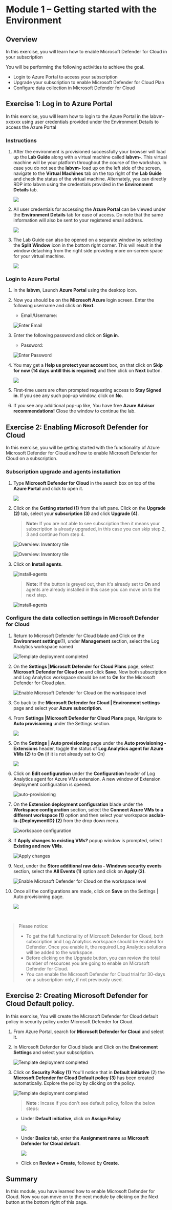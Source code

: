 # Module 1 – Getting started with the Environment

## Overview

In this exercise, you will learn how to enable Microsoft Defender for Cloud in your subscription

You will be performing the following activities to achieve the goal.

  - Login to Azure Portal to access your subscription
  - Upgrade your subscription to enable Microsoft Defender for Cloud Plan
  - Configure data collection in Microsoft Defender for Cloud

## Exercise 1: Log in to Azure Portal

In this exercise, you will learn how to login to the Azure Portal in the labvm-xxxxxx using user credentials provided under the Environment Details to access the Azure Portal

### Instructions 

1. After the environment is provisioned successfully your browser will load up the **Lab Guide** along with a virtual machine called **labvm-<inject key="DeploymentID" enableCopy="false"/>**. This virtual machine will be your platform throughout the course of the workshop. In case you do not see the **labvm-<inject key="DeploymentID" enableCopy="false"/>** load up on the left side of the screen, navigate to the **Virtual Machines** tab on the top right of the **Lab Guide** and check the status of the virtual machine. Alternately, you can directly RDP into labvm using the credentials provided in the **Environment Details** tab.

    ![](../Images/av1.png)

1. All user credentials for accessing the **Azure Portal** can be viewed under the **Environment Details** tab for ease of access. Do note that the same information will also be sent to your registered email address. 

    ![](../Images/av2.png)

1. The Lab Guide can also be opened on a separate window by selecting the **Split Window** icon in the bottom right corner. This will result in the window detaching from the right side providing more on-screen space for your virtual machine.

    ![](../Images/av3.png)

### Login to Azure Portal 

1. In the **labvm**, Launch **Azure Portal** using the desktop icon.  

1. Now you should be on the **Microsoft Azure** login screen. Enter the following username and click on **Next**.  

   * Email/Username: <inject key="AzureAdUserEmail"></inject> 

   ![](../Images/azure-login-enter-email.png "Enter Email") 

1. Enter the following password and click on **Sign in**. 

   * Password: <inject key="AzureAdUserPassword"></inject> 

    ![](../Images/azure-login-enter-password1.png "Enter Password") 

1. You may get a **Help us protect your account** box, on that click on **Skip for now (14 days untill this is required)** and then click on **Next** button.

    ![](../Images/protectaccountlogin.png) 
 
1. First-time users are often prompted requesting access to **Stay Signed in**. If you see any such pop-up window, click on **No**.

1. If you see any additional pop-up like, You have free **Azure Advisor recommendations!** Close the window to continue the lab. 


## Exercise 2: Enabling Microsoft Defender for Cloud

In this exercise, you will be getting started with the functionality of Azure Microsoft Defender for Cloud and how to enable Microsoft Defender for Cloud on a subscription.

### Subscription upgrade and agents installation

1. Type **Microsoft Defender for Cloud** in the search box on top of the **Azure Portal** and click to open it.

    ![](../Images/m3e1s1.png)

1. Click on the **Getting started (1)** from the left pane. Click on the **Upgrade (2)** tab, select your **subscription (3)** and click **Upgrade (4)**.

    > **Note:** If you are not able to see subscription then it means your subscription is already upgraded, in this case you can skip step 2, 3 and continue from step 4.

    ![Overview: Inventory tile](../Images/m1e2s2.1.png)

    ![Overview: Inventory tile](../Images/m1e2s2.2.png)

1. Click on **Install agents**. 

    ![install-agents](../Images/installagents.png)
   
    > **Note:** If the button is greyed out, then it's already set to **On** and agents are already installed in this case you can move on to the next step.

    ![install-agents](../Images/installagents1.png)

### Configure the data collection settings in Microsoft Defender for Cloud


1. Return to Microsoft Defender for Cloud blade and Click on the **Environment settings**(1), under **Management** section, select the Log Analytics workspace named **<inject key="log analytics workspace" props="{\&quot;enableCopy\&quot;:true,\&quot;style\&quot;:{\&quot;fontWeight\&quot;:\&quot;bold\&quot;}}" />**

    ![Template deployment completed](../Images/security1.png?raw=true)

1. On the **Settings |Microsoft Defender for Cloud Plans** page, select **Microsoft Defender for Cloud on** and click **Save**. Now both subscription and Log Analytics workspace should be set to **On** for the Microsoft Defender for Cloud plan.

    ![Enable Microsoft Defender for Cloud on the workspace level](https://github.com/Divyasri199/AIW-Security-Immersion/blob/main/Labs/Images/enable%20defender.png?raw=true)

1. Go back to the **Microsoft Defender for Cloud | Environment settings** page and select your **Azure subscription**.

1. From **Settings |Microsoft Defender for Cloud Plans** page, Navigate to **Auto provisioning** under the Settings section.

    ![](../Images/auto%20provision.png?raw=true)

1. On the **Settings | Auto provisioning** page under the **Auto provisioning - Extensions** header, toggle the status of **Log Analytics agent for Azure VMs (2)** to **On** (if it is not already set to On)

    ![](https://github.com/Divyasri199/AIW-Security-Immersion/blob/main/Labs/Images/auto%20provision1.png?raw=true)
    
1. Click on **Edit configuration** under the **Configuration** header of Log Analytics agent for Azure VMs extension. A new window of Extension deployment configuration is opened.

    ![auto-provisioning](https://github.com/Divyasri199/AIW-Security-Immersion/blob/main/Labs/Images/edit%20configuration.png?raw=true)
  

1. On the **Extension deployment configuration** blade under the **Workspace configuration** section, select the **Connect Azure VMs to a different workspace (1)** option and then select your workspace **asclab-la-{DeploymentID} (2)** from the drop down menu.

    ![workspace configuration](../Images/connectazurevms.png)

1. If **Apply changes to existing VMs?** popup window is prompted, select **Existing and new VMs**.

    ![Apply changes](../Images/applychanges.png)

1. Next, under the **Store additional raw data - Windows security events** section, select the **All Events (1)** option and click on **Apply (2)**.

    ![Enable Microsoft Defender for Cloud on the workspace level](../Images/allevents.png)

1. Once all the configurations are made, click on **Save** on the Settings | Auto provisioning page.

    ![](https://github.com/Divyasri199/AIW-Security-Immersion/blob/main/Labs/Images/save%20extension.png?raw=true)

<br>

> Please notice:
> * To get the full functionality of Microsoft Defender for Cloud, both subscription and Log Analytics workspace should be enabled for Defender. Once you enable it,  the required Log Analytics solutions will be added to the workspace.
> * Before clicking on the Upgrade button, you can review the total number of resources you are going to enable on Microsoft Defender for Cloud.
> * You can enable the Microsoft Defender for Cloud trial for 30-days on a subscription-only, if not previously used.

## Exercise 2: Creating Microsoft Defender for Cloud Default policy.

In this exercise, You will create the Microsoft Defender for Cloud default policy in security policy under  Microsoft Defender for Cloud.

1. From Azure Portal, search for **Microsoft Defender for Cloud** and select it.
   
1. In Microsoft Defender for Cloud blade and Click on the  **Environment Settings** and select your subscription.

    ![Template deployment completed](../Images/m1e2.1s2.png)
   
1. Click on **Security Policy (1)** You'll notice that in **Default initiative** (2) the **Microsoft Defender for Cloud Default policy (3)** has been created automatically. Explore the policy by clicking on the policy.

    ![Template deployment completed](../Images/security5.png)
   
   > **Note** : Incase if you don't see default policy, follow the below steps:
     
     - Under **Default initiative**, click on **Assign Policy**

        ![](../Images/security3.png?raw=true)
        
     - Under **Basics** tab, enter the **Assignment name** as **Microsoft Defender for Cloud default**.
      
       ![](../Images/security4.png?raw=true)
      
    - Click on **Review + Create**, followed by **Create**.
    
## Summary

  In this module, you have learned how to enable Microsoft Defender for Cloud. Now you can move on to the next module by clicking on the Next button at the bottom right of this page.
